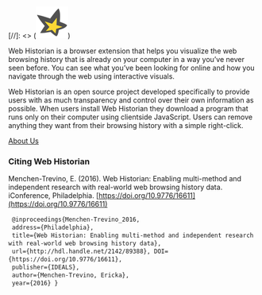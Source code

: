 [//]: <> (![star](./_includes/star-yellow-64.png))

Web Historian is a browser extension that helps you visualize the web browsing history that is already on your computer in a way you’ve never seen before. You can see what you’ve been looking for online and how you navigate through the web using interactive visuals.

Web Historian is an open source project developed specifically to provide users with as much transparency and control over their own information as possible. When users install Web Historian they download a program that runs only on their computer using clientside JavaScript. Users can remove anything they want from their browsing history with a simple right-click.

[About Us](./about.html)

### Citing Web Historian

Menchen-Trevino, E. (2016). Web Historian: Enabling multi-method and independent research with real-world web browsing history data. iConference, Philadelphia. [https://doi.org/10.9776/16611](https://doi.org/10.9776/16611)

```
 @inproceedings{Menchen-Trevino_2016, 
 address={Philadelphia}, 
 title={Web Historian: Enabling multi-method and independent research with real-world web browsing history data}, 
 url={http://hdl.handle.net/2142/89388}, DOI={https://doi.org/10.9776/16611}, 
 publisher={IDEALS}, 
 author={Menchen-Trevino, Ericka}, 
 year={2016} }
```

